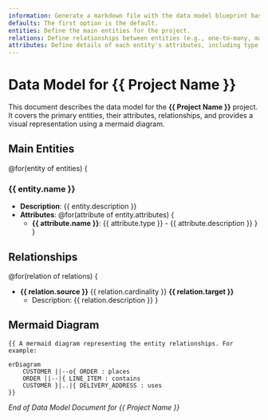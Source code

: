 ```yaml
---
information: Generate a markdown file with the data model blueprint based on this template.
defaults: The first option is the default.
entities: Define the main entities for the project.
relations: Define relationships between entities (e.g., one-to-many, many-to-many).
attributes: Define details of each entity's attributes, including type and description.
---
```


# Data Model for **{{ Project Name }}**

This document describes the data model for the **{{ Project Name }}** project. It covers the primary entities, their attributes, relationships, and provides a visual representation using a mermaid diagram.

## Main Entities

@for(entity of entities) {

### {{ entity.name }}

- **Description**: {{ entity.description }}
- **Attributes**:
  @for(attribute of entity.attributes) {
  - **{{ attribute.name }}**: {{ attribute.type }} - {{ attribute.description }}
    }
    }

## Relationships

@for(relation of relations) {

- **{{ relation.source }}** {{ relation.cardinality }} **{{ relation.target }}**
  - Description: {{ relation.description }}
    }

## Mermaid Diagram

```mermaid
{{ A mermaid diagram representing the entity relationships. For example:

erDiagram
    CUSTOMER ||--o{ ORDER : places
    ORDER ||--|{ LINE_ITEM : contains
    CUSTOMER }|..|{ DELIVERY_ADDRESS : uses
}}
```

_End of Data Model Document for {{ Project Name }}_
